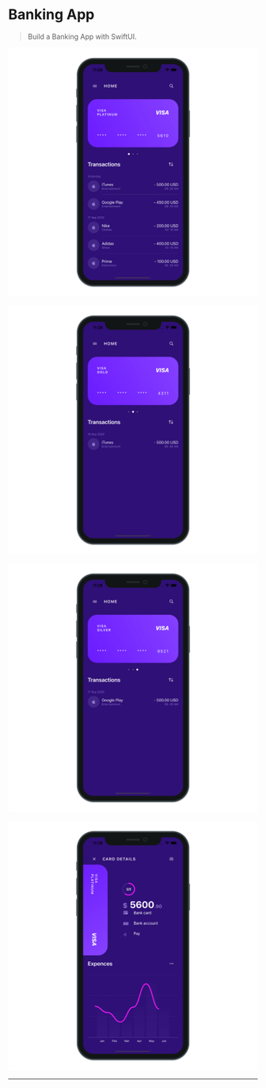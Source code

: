 # Banking App

> Build a Banking App with SwiftUI.

![Banking App 1](./BankingApp_1.png "Banking App 1")

![Banking App 2](./BankingApp_2.png "Banking App 2")

![Banking App 3](./BankingApp_3.png "Banking App 3")

![Banking App 4](./BankingApp_4.png "Banking App 4")

---

